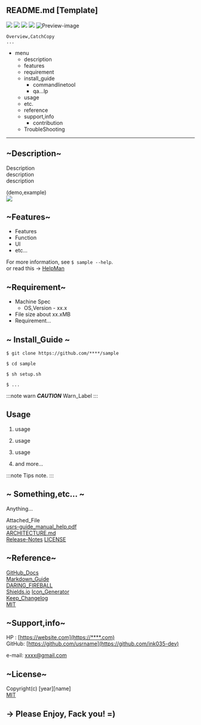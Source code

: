 ## README.md [Template]

<!-- shield.io -->
<img src="https://img.shields.io/badge/Sample-v0.1.0-red.svg?logo=atom&style=popout"> <img src="https://img.shields.io/badge/-Markdown-1e90ff.svg?logo=markdown&style=popout"> <img src="https://img.shields.io/badge/Git-Hub-ffffff.svg?logo=github&style=plastic"> <img src="https://img.shields.io/badge/Shields-IO-32e000.svg?logo=&style=plastic">
![ Preview-image ](preview_image.jpg)

<!-- 概要 -->
    Overview,CatchCopy
    ...
- menu
    - description
    - features
    - requirement
    - install_guide
        - commandlinetool
        - qa…lp
    - usage
    - etc.
    - reference
    - support,info
        - contribution
    - TroubleShooting

---

## ~Description~
<!-- 簡単な説明 -->
Description  
description  
description  

(demo,example)  
![ ](https://example_image.gif)  

## ~Features~
<!-- 機能紹介 -->
- Features
- Function
- UI
- etc...

For more information, see `$ sample --help`.  
or read this -> [HelpMan](usr/dir/file.html)

## ~Requirement~
<!-- 必要条件,動作環境 -->
- Machine Spec
    - OS,Version - xx.x
- File size about xx.xMB
- Requirement...

## ~ Install_Guide ~
<!-- インストール手順 -->
<!-- 
    $bash-CLI-CommandLine
    もしくはこちらのリンクからDL的な
 -->
```
$ git clone https://github.com/****/sample
 
$ cd sample

$ sh setup.sh

$ ...
```

:::note warn
***CAUTION***
Warn_Label 
:::

## Usage 

1. usage

2. usage

3. usage  

4. and more…

:::note
Tips
note.
:::

## ~ Something,etc… ~
<!--その他特記事項、添付data-->
Anything...  

Attached_File  
[usrs-guide_manual_help.pdf](docs.pdf)  
[ARCHITECTURE.md](docs/ARCHITECTURE.md)  
[Release-Notes](CHANGELOG.md)
[LICENSE](./filepath.txt)

## ~Reference~
<!-- 参照,引用元 -->
[GitHub_Docs](https://docs.github.com/ja/get-started/writing-on-github/getting-started-with-writing-and-formatting-on-github)  
[Markdown_Guide](https://www.markdownguide.org/)  
[DARING_FIREBALL](https://daringfireball.net/projects/markdown/)  
[Shields.io](https://shields.io/)
    [Icon_Generator](https://t8csp.csb.app/)   
[Keep_Changelog](https://keepachangelog.com/ja/1.1.0)  
[MIT](https://opensource.org/license/mit)  

## ~Support,info~

  HP  : [https://website.com](https://****.com)  
GitHub: [https://github.com/usrname](https://github.com/ink035-dev)  
<!--  SNS : [@usrname](https://****.com/xxxx)  -->  
e-mail: [xxxx@gmail.com](xxxx@gmail.com)  

## ~License~

Copyright(c) [year][name]  
[MIT](LICENSE.txt)  
  
  
  
 -> Please Enjoy, Fack you! =)  
---
